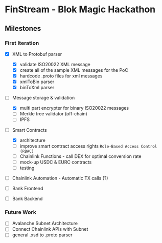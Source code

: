# FinStream - Blok Magic Hackathon

## Milestones

### First Iteration

- [X] XML to Protobuf parser

  - [X] validate ISO20022 XML message
  - [X] create all of the sample XML messages for the PoC
  - [X] hardcode .proto files for xml messages
  - [X] xmlToBin parser
  - [X] binToXml parser
- [ ] Message storage & validation

  - [X] multi part encrypter for binary ISO20022 messages
  - [ ] Merkle tree validator (off-chain)
  - [ ] IPFS
- [ ] Smart Contracts

  - [X] architecture
  - [ ] improve smart contract access rights `Role-Based Access Control (RBAC)`
  - [ ] Chainlink Functions - call DEX for optimal conversion rate
  - [ ] mock-up USDC & EURC contracts
  - [ ] testing
- [ ] Chainlink Automation - Automatic TX calls (?)
- [ ] Bank Frontend
- [ ] Bank Backend

### Future Work

- [ ] Avalanche Subnet Architecture
- [ ] Connect Chainlink APIs with Subnet
- [ ] general .xsd to .proto parser

